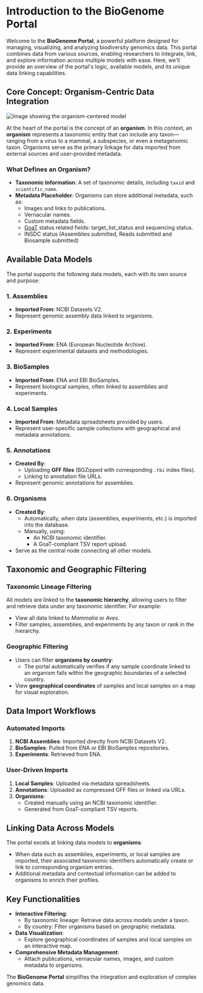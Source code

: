 # Introduction to the BioGenome Portal

Welcome to the **BioGenome Portal**, a powerful platform designed for managing, visualizing, and analyzing biodiversity genomics data. This portal combines data from various sources, enabling researchers to integrate, link, and explore information across multiple models with ease. Here, we'll provide an overview of the portal's logic, available models, and its unique data linking capabilities.

## Core Concept: Organism-Centric Data Integration

![Image showing the organism-centered model](/organism-centered.png "Schema depicting the organism-centered model")


At the heart of the portal is the concept of an **organism**. In this context, an **organism** represents a taxonomic entity that can include any taxon—ranging from a virus to a mammal, a subspecies, or even a metagenomic taxon. Organisms serve as the primary linkage for data imported from external sources and user-provided metadata.

### What Defines an Organism?
- **Taxonomic Information**: A set of taxonomic details, including `taxid` and `scientific_name`.
- **Metadata Placeholder**: Organisms can store additional metadata, such as:
  - Images and links to publications.
  - Vernacular names.
  - Custom metadata fields.
  - [GoaT](https://goat.genomehubs.org/) status related fields: target_list_status and sequencing status.
  - INSDC status (Assemblies submitted, Reads submitted and Biosample submitted)

## Available Data Models

The portal supports the following data models, each with its own source and purpose:

### 1. **Assemblies**
- **Imported From**: NCBI Datasets V2.
- Represent genomic assembly data linked to organisms.

### 2. **Experiments**
- **Imported From**: ENA (European Nucleotide Archive).
- Represent experimental datasets and methodologies.

### 3. **BioSamples**
- **Imported From**: ENA and EBI BioSamples.
- Represent biological samples, often linked to assemblies and experiments.

### 4. **Local Samples**
- **Imported From**: Metadata spreadsheets provided by users.
- Represent user-specific sample collections with geographical and metadata annotations.

### 5. **Annotations**
- **Created By**:
  - Uploading **GFF files** (BGZipped with corresponding `.tbi` index files).
  - Linking to annotation file URLs.
- Represent genomic annotations for assemblies.

### 6. **Organisms**
- **Created By**:
  - Automatically, when data (assemblies, experiments, etc.) is imported into the database.
  - Manually, using:
    - An NCBI taxonomic identifier.
    - A GoaT-compliant TSV report upload.
- Serve as the central node connecting all other models.


## Taxonomic and Geographic Filtering

### Taxonomic Lineage Filtering
All models are linked to the **taxonomic hierarchy**, allowing users to filter and retrieve data under any taxonomic identifier. For example:
- View all data linked to *Mammalia* or *Aves*.
- Filter samples, assemblies, and experiments by any taxon or rank in the hierarchy.

### Geographic Filtering
- Users can filter **organisms by country**:
  - The portal automatically verifies if any sample coordinate linked to an organism falls within the geographic boundaries of a selected country.
- View **geographical coordinates** of samples and local samples on a map for visual exploration.

## Data Import Workflows

### Automated Imports
1. **NCBI Assemblies**: Imported directly from NCBI Datasets V2.
2. **BioSamples**: Pulled from ENA or EBI BioSamples repositories.
3. **Experiments**: Retrieved from ENA.

### User-Driven Imports
1. **Local Samples**: Uploaded via metadata spreadsheets.
2. **Annotations**: Uploaded as compressed GFF files or linked via URLs.
3. **Organisms**:
   - Created manually using an NCBI taxonomic identifier.
   - Generated from GoaT-compliant TSV reports.


## Linking Data Across Models

The portal excels at linking data models to **organisms**:
- When data such as assemblies, experiments, or local samples are imported, their associated taxonomic identifiers automatically create or link to corresponding organism entries.
- Additional metadata and contextual information can be added to organisms to enrich their profiles.


## Key Functionalities

- **Interactive Filtering**:
  - By taxonomic lineage: Retrieve data across models under a taxon.
  - By country: Filter organisms based on geographic metadata.
- **Data Visualization**:
  - Explore geographical coordinates of samples and local samples on an interactive map.
- **Comprehensive Metadata Management**:
  - Attach publications, vernacular names, images, and custom metadata to organisms.


The **BioGenome Portal** simplifies the integration and exploration of complex genomics data.